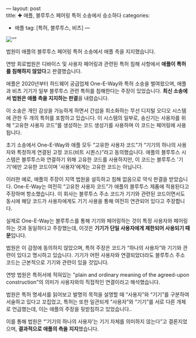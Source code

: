 
—
layout: post  
title: ✚ 애플, 블루투스 페어링 특허 소송에서 승소하다
categories:
- 애플
tag: [특허, 블루투스, 비츠]
—

<div class=“markdown-image”>
<img src=“/assets/article_images/22023-08-17-apple-win/1.jpg” alt=“” align=“middle”/></div>

<p class=”drop-korean“>
법원이 애플의 블루투스 페어링 특허 소송에서 애플 측을 지지했습니다.
</p>

연방 회로법원은 디바이스 및 사용자 페어링과 관련된 특허 침해 사항에서 **애플이 특허를 침해하지 않았다**고 판결했습니다.

애플은 2020년부터 하드웨어 공급업체 One-E-Way와 특허 소송을 벌여왔으며, 애플과 비츠 기기가 일부 블루투스 관련 특허를 침해한다는 주장이 있었습니다. **최신 소송에서 법원은 애플 측을 지지하는 판결**을 내렸습니다.

이 소송은 개인 감상을 가능하게 하면서 간섭을 최소화하는 무선 디지털 오디오 시스템에 관한 두 개의 특허를 포함하고 있습니다. 이 시스템의 일부로, 송신기는 사용자를 위해 “고유한 사용자 코드”를 생성하는 코드 생성기를 사용하며 이 코드는 페어링에 사용됩니다.

초기 소송에서 One-E-Way와 애플 모두 “고유한 사용자 코드”가 “기기의 하나의 사용자와 특정하게 연결된 고정 코드(비트 시퀀스)”라고 동의했습니다. 애플의 블루투스 시스템은 블루투스와 연결하기 위해 고유한 코드를 사용하지만, 이 코드는 블루투스 '기기'에만 고유한 코드이며 '사용자'에게는 고유한 코드는 아닙니다.

이러한 예로, 애플의 주장이 지역 법원을 설득하고 침해 없음으로 약식 판결을 받았습니다.
One-E-Way는 여전히 “고유한 사용자 코드”가 애플의 블루투스 제품에 적용된다고 주장하며 항소했습니다. 이 회사는 블루투스 주소 코드가 기기와 관련된 코드이면서도 동시에 해당 코드가 사용자에게도 기기 사용을 통해 여전히 연관되어 있다고 주장합니다.

실제로 One-E-Way는 블루투스를 통해 기기와 페어링하는 것이 특정 사용자와 페어링하는 것과 동일하다고 주장했는데, 이것은 **기기가 단일 사용자에게 제한되어 사용되기 때문**입니다.

법원은 이 감정에 동의하지 않았으며, 특허 주장은 코드가 “하나의 사용자”와 기기와 관련이 있다고 명시하고 있습니다. 기기가 어떤 사용자와 연결되었더라도 블루투스 주소 코드는 근본적으로 기기와 관련이 있을 것입니다.

연방 법원은 특허서에 적혀있는 "plain and ordinary meaning of the agreed-upon construction"의 의미가 사용자와의 직접적인 연결이라고 해석했습니다. 

법원은 특허 명세서를 읽어보고 발명의 목적을 설명할 때 “사용자”와 “기기”를 구분하여 서술하고 있다고 꼬집었고, 특허는 또한 일관되게 “사용자”와 “기기”를 서로 다른 개체로 언급했는데, 이는 애플의 주장을 뒷받침하고 있었습니다..

이를 통해 법원은 “’기기의 하나의 사용자’는 기기 자체를 의미하지 않는다”고 결론지었으며, **결과적으로 애플의 측을 지지**했습니다.